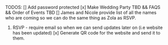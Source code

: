 TODOS:
[] Add password protected
[x] Make Wedding Party TBD && FAQS && Order of Events TBD
[] James and Nicole provide list of all the names who are coming so we can do the same thing as Zola as RSVP.
   1. RSVP - require email so when we can send updates later on (i.e website has been updated)
[x] Generate QR code for the website and send it to them.
 
